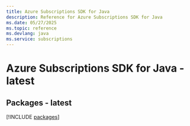 ```yaml
---
title: Azure Subscriptions SDK for Java
description: Reference for Azure Subscriptions SDK for Java
ms.date: 05/27/2025
ms.topic: reference
ms.devlang: java
ms.service: subscriptions
---
```

# Azure Subscriptions SDK for Java - latest
## Packages - latest
[!INCLUDE [packages](subscriptions-index.md)]